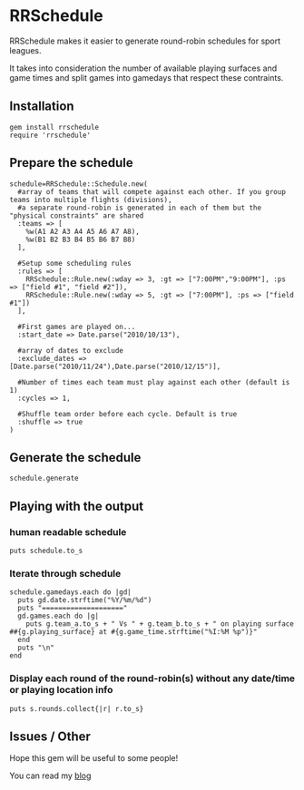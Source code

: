 # RRSchedule #

RRSchedule makes it easier to generate round-robin schedules for sport leagues.

It takes into consideration the number of available playing surfaces and game times and split
games into gamedays that respect these contraints.

## Installation ##
    gem install rrschedule
    require 'rrschedule'

## Prepare the schedule ##
    schedule=RRSchedule::Schedule.new(
      #array of teams that will compete against each other. If you group teams into multiple flights (divisions),
      #a separate round-robin is generated in each of them but the "physical constraints" are shared
      :teams => [
        %w(A1 A2 A3 A4 A5 A6 A7 A8),
        %w(B1 B2 B3 B4 B5 B6 B7 B8)
      ],

      #Setup some scheduling rules
      :rules => [
        RRSchedule::Rule.new(:wday => 3, :gt => ["7:00PM","9:00PM"], :ps => ["field #1", "field #2"]),
        RRSchedule::Rule.new(:wday => 5, :gt => ["7:00PM"], :ps => ["field #1"])
      ],

      #First games are played on...
      :start_date => Date.parse("2010/10/13"),

      #array of dates to exclude
      :exclude_dates => [Date.parse("2010/11/24"),Date.parse("2010/12/15")],

      #Number of times each team must play against each other (default is 1)
      :cycles => 1,

      #Shuffle team order before each cycle. Default is true
      :shuffle => true
    )

## Generate the schedule ##
    schedule.generate

## Playing with the output ##

### human readable schedule ###
    puts schedule.to_s

### Iterate through schedule ###
    schedule.gamedays.each do |gd|
      puts gd.date.strftime("%Y/%m/%d")
      puts "===================="
      gd.games.each do |g|
        puts g.team_a.to_s + " Vs " + g.team_b.to_s + " on playing surface ##{g.playing_surface} at #{g.game_time.strftime("%I:%M %p")}"
      end
      puts "\n"
    end

### Display each round of the round-robin(s) without any date/time or playing location info ###
    puts s.rounds.collect{|r| r.to_s}

## Issues / Other ##

Hope this gem will be useful to some people!

You can read my [blog](http://www.rubyfleebie.com)
